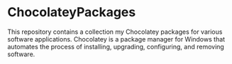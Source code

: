 # ChocolateyPackages

This repository contains a collection my Chocolatey packages for various software applications. Chocolatey is a package manager for Windows that automates the process of installing, upgrading, configuring, and removing software.
